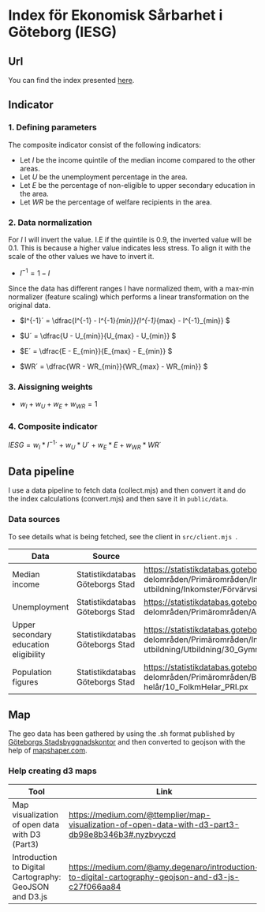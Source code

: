 # Index för Ekonomisk Sårbarhet i Göteborg (IESG)

## Url

You can find the index presented [here](https://iesg.pages.dev/).

## Indicator

### 1. Defining parameters

The composite indicator consist of the following indicators:

- Let $I$ be the income quintile of the median income compared to the other areas.
- Let $U$ be the unemployment percentage in the area.
- Let $E$ be the percentage of non-eligible to upper secondary education in the area.
- Let $WR$ be the percentage of welfare recipients in the area.

### 2. Data normalization

For $I$ I will invert the value. I.E if the quintile is 0.9, the inverted value will be 0.1. This is because a higher value indicates less stress. To align it with the scale of the other values we have to invert it.

- $I^{-1} = 1 - I$

Since the data has different ranges I have normalized them, with a max-min normalizer (feature scaling) which performs a linear transformation on the original data.


- $I^{-1}´ = \dfrac{I^{-1} - I^{-1}_{min}}{I^{-1}_{max} - I^{-1}_{min}} $

- $U´ = \dfrac{U - U_{min}}{U_{max} - U_{min}} $

- $E´ = \dfrac{E - E_{min}}{E_{max} - E_{min}} $

- $WR´ = \dfrac{WR - WR_{min}}{WR_{max} - WR_{min}} $

### 3. Aissigning weights

- $w_I + w_U + w_E + w_{W R}= 1$

### 4. Composite indicator

$IESG =  w_I * I^{-1} ´ + w_U * U´ + w_E * E + w_{WR} * WR´$

## Data pipeline

I use a data pipeline to fetch data (collect.mjs) and then convert it and do the index calculations (convert.mjs) and then save it in `public/data`.

### Data sources

To see details what is being fetched, see the client in `src/client.mjs `.

| Data                                  | Source                          | Link                                                                                                                                                                              |
| ------------------------------------- | ------------------------------- | --------------------------------------------------------------------------------------------------------------------------------------------------------------------------------- |
| Median income                         | Statistikdatabas Göteborgs Stad | https://statistikdatabas.goteborg.se/api/v1/sv/1. Göteborg och dess delområden/Primärområden/Inkomst och utbildning/Inkomster/Förvärvsinkomster etc/23_InkomsterUtbildning_PRI.px |
| Unemployment                          | Statistikdatabas Göteborgs Stad | https://statistikdatabas.goteborg.se/api/v1/sv/1. Göteborg och dess delområden/Primärområden/Arbetsmarknad/Arbetslöshet/10_AntalArblos_PRI.px                                     |
| Upper secondary education eligibility | Statistikdatabas Göteborgs Stad | https://statistikdatabas.goteborg.se/api/v1/sv/1. Göteborg och dess delområden/Primärområden/Inkomst och utbildning/Utbildning/30_Gymnbehorig_PRI.px                              |
| Population figures                    | Statistikdatabas Göteborgs Stad | https://statistikdatabas.goteborg.se/api/v1/sv/1. Göteborg och dess delområden/Primärområden/Befolkning/Folkmängd/Folkmängd helår/10_FolkmHelar_PRI.px                            |

## Map

The geo data has been gathered by using the .sh format published by [Göteborgs Stadsbyggnadskontor](https://goteborg.se/wps/portal/enhetssida/statistik-och-analys/geografi/gisskikt-for-stadens-omradesindelning) and then converted to geojson with the help of [mapshaper.com](https://mapshaper.org/).

### Help creating d3 maps

| Tool                                                   | Link                                                                                               |
| ------------------------------------------------------ | -------------------------------------------------------------------------------------------------- |
| Map visualization of open data with D3 (Part3)         | https://medium.com/@ttemplier/map-visualization-of-open-data-with-d3-part3-db98e8b346b3#.nyzbvyczd |
| Introduction to Digital Cartography: GeoJSON and D3.js | https://medium.com/@amy.degenaro/introduction-to-digital-cartography-geojson-and-d3-js-c27f066aa84 |
